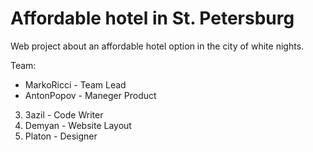 # Affordable hotel in St. Petersburg
Web project about an affordable hotel option in the city of white nights.

Team:

- MarkoRicci - Team Lead
- AntonPopov - Maneger Product
3. 3azil - Code Writer
4. Demyan - Website Layout
5. Platon - Designer

